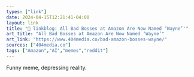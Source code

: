 ```yaml
---
types: ["link"]
date: 2024-04-15T12:21:41-04:00
layout: link
title: "🔗 linkblog: All Bad Bosses at Amazon Are Now Named ‘Wayne’'"
art_title: "All Bad Bosses at Amazon Are Now Named ‘Wayne’"
art_link: "https://www.404media.co/bad-amazon-bosses-wayne/"
sources: ["404media.co"]
tags: ["Amazon","AI","memes","reddit"]
---
```

Funny meme, depressing reality.
